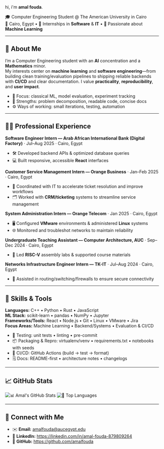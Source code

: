 hi, i'm **amal fouda**.

🎓 Computer Engineering Student @ The American University in Cairo  
📍 Cairo, Egypt • 💼 Internships in **Software** & **IT** • 🤖 Passionate about **Machine Learning**

---

## 🌟 About Me
I’m a Computer Engineering student with an **AI** concentration and a **Mathematics** minor.  
My interests center on **machine learning** and **software engineering**—from building clean training/evaluation pipelines to shipping reliable backends with **CI/CD** and clear documentation. I value **practicality**, **reproducibility**, and **user impact**.

- 🧠 Focus: classical ML, model evaluation, experiment tracking  
- 🧩 Strengths: problem decomposition, readable code, concise docs  
- ⚙️ Ways of working: small iterations, testing, automation

---

## 🧑‍💼 Professional Experience
**Software Engineer Intern — Arab African International Bank (Digital Factory)** · Jul–Aug 2025 · Cairo, Egypt  
- 🛠️ Developed backend APIs & optimized database queries  
- 💻 Built responsive, accessible **React** interfaces

**Customer Service Management Intern — Orange Business** · Jan–Feb 2025 · Cairo, Egypt  
- 🔁 Coordinated with IT to accelerate ticket resolution and improve workflows  
- 🗂️ Worked with **CRM/ticketing** systems to streamline service management

**System Administration Intern — Orange Telecom** · Jan 2025 · Cairo, Egypt  
- 🖥️ Configured **VMware** environments & administered **Linux** systems  
- 🌐 Monitored and troubleshot networks to maintain reliability

**Undergraduate Teaching Assistant — Computer Architecture, AUC** · Sep–Dec 2024 · Cairo, Egypt  
- 🧪 Led **RISC-V** assembly labs & supported course materials

**Networks Infrastructure Engineer Intern — TK-IT** · Jul–Aug 2024 · Cairo, Egypt  
- 🔐 Assisted in routing/switching/firewalls to ensure secure connectivity

---

## 🧰 Skills & Tools
**Languages:** C++ • Python • Rust • JavaScript  
**ML Stack:** scikit-learn • pandas • NumPy • Jupyter  
**Frameworks/Tools:** React • Node.js • Git • Linux • VMware • Jira  
**Focus Areas:** Machine Learning • Backend/Systems • Evaluation & CI/CD

- 🧪 Testing: unit tests • linting • pre-commit  
- 📦 Packaging & Repro: virtualenv/venv • requirements.txt • notebooks with seeds  
- 🔄 CI/CD: GitHub Actions (build → test → format)  
- 🗒️ Docs: README-first • architecture notes • changelogs

---

## 📈 GitHub Stats
<!-- Enable these after the first push to your profile repo -->
![📊 Amal's GitHub Stats](https://github-readme-stats.vercel.app/api?username=amalfouda&show_icons=true)
![🧩 Top Languages](https://github-readme-stats.vercel.app/api/top-langs/?username=amalfouda&layout=compact)

---

## 🤝 Connect with Me
- ✉️ **Email:** amalfouda@aucegypt.edu  
- 🔗 **LinkedIn:** https://linkedin.com/in/amal-fouda-879809264  
- 🐙 **GitHub:** https://github.com/amalfouda
